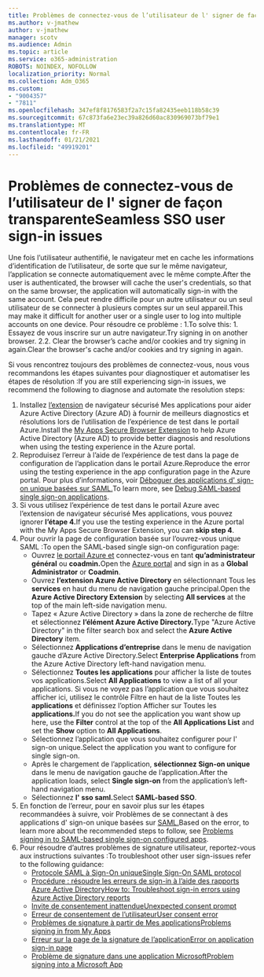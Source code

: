 ```yaml
---
title: Problèmes de connectez-vous de l’utilisateur de l' signer de façon transparente
ms.author: v-jmathew
author: v-jmathew
manager: scotv
ms.audience: Admin
ms.topic: article
ms.service: o365-administration
ROBOTS: NOINDEX, NOFOLLOW
localization_priority: Normal
ms.collection: Adm_O365
ms.custom:
- "9004357"
- "7811"
ms.openlocfilehash: 347ef8f8176583f2a7c15fa82435eeb118b58c39
ms.sourcegitcommit: 67c873fa6e23ec39a826d60ac830969073bf79e1
ms.translationtype: MT
ms.contentlocale: fr-FR
ms.lasthandoff: 01/21/2021
ms.locfileid: "49919201"
---
```

# <a name="seamless-sso-user-sign-in-issues"></a><span data-ttu-id="d951e-102">Problèmes de connectez-vous de l’utilisateur de l' signer de façon transparente</span><span class="sxs-lookup"><span data-stu-id="d951e-102">Seamless SSO user sign-in issues</span></span>

<span data-ttu-id="d951e-103">Une fois l’utilisateur authentifié, le navigateur met en cache les informations d’identification de l’utilisateur, de sorte que sur le même navigateur, l’application se connecte automatiquement avec le même compte.</span><span class="sxs-lookup"><span data-stu-id="d951e-103">After the user is authenticated, the browser will cache the user's credentials, so that on the same browser, the application will automatically sign-in with the same account.</span></span> <span data-ttu-id="d951e-104">Cela peut rendre difficile pour un autre utilisateur ou un seul utilisateur de se connecter à plusieurs comptes sur un seul appareil.</span><span class="sxs-lookup"><span data-stu-id="d951e-104">This may make it difficult for another user or a single user to log into multiple accounts on one device.</span></span> <span data-ttu-id="d951e-105">Pour résoudre ce problème : 1.</span><span class="sxs-lookup"><span data-stu-id="d951e-105">To solve this: 1.</span></span> <span data-ttu-id="d951e-106">Essayez de vous inscrire sur un autre navigateur.</span><span class="sxs-lookup"><span data-stu-id="d951e-106">Try signing in on another browser.</span></span> <span data-ttu-id="d951e-107">2.</span><span class="sxs-lookup"><span data-stu-id="d951e-107">2.</span></span> <span data-ttu-id="d951e-108">Clear the browser’s cache and/or cookies and try signing in again.</span><span class="sxs-lookup"><span data-stu-id="d951e-108">Clear the browser's cache and/or cookies and try signing in again.</span></span>

<span data-ttu-id="d951e-109">Si vous rencontrez toujours des problèmes de connectez-vous, nous vous recommandons les étapes suivantes pour diagnostiquer et automatiser les étapes de résolution :</span><span class="sxs-lookup"><span data-stu-id="d951e-109">If you are still experiencing sign-in issues, we recommend the following to diagnose and automate the resolution steps:</span></span>

1. <span data-ttu-id="d951e-110">Installez [l’extension](https://docs.microsoft.com/azure/active-directory/manage-apps/access-panel-extension-problem-installing) de navigateur sécurisé Mes applications pour aider Azure Active Directory (Azure AD) à fournir de meilleurs diagnostics et résolutions lors de l’utilisation de l’expérience de test dans le portail Azure.</span><span class="sxs-lookup"><span data-stu-id="d951e-110">Install the [My Apps Secure Browser Extension](https://docs.microsoft.com/azure/active-directory/manage-apps/access-panel-extension-problem-installing) to help Azure Active Directory (Azure AD) to provide better diagnosis and resolutions when using the testing experience in the Azure portal.</span></span>
2. <span data-ttu-id="d951e-111">Reproduisez l’erreur à l’aide de l’expérience de test dans la page de configuration de l’application dans le portail Azure.</span><span class="sxs-lookup"><span data-stu-id="d951e-111">Reproduce the error using the testing experience in the app configuration page in the Azure portal.</span></span> <span data-ttu-id="d951e-112">Pour plus d’informations, voir [Déboguer des applications d' sign-on unique basées sur SAML.](https://docs.microsoft.com/azure/active-directory/azuread-dev/howto-v1-debug-saml-sso-issues)</span><span class="sxs-lookup"><span data-stu-id="d951e-112">To learn more, see [Debug SAML-based single sign-on applications](https://docs.microsoft.com/azure/active-directory/azuread-dev/howto-v1-debug-saml-sso-issues).</span></span>
3. <span data-ttu-id="d951e-113">Si vous utilisez l’expérience de test dans le portail Azure avec l’extension de navigateur sécurisé Mes applications, vous pouvez ignorer **l’étape 4.**</span><span class="sxs-lookup"><span data-stu-id="d951e-113">If you use the testing experience in the Azure portal with the My Apps Secure Browser Extension, you can **skip step 4**.</span></span>
4. <span data-ttu-id="d951e-114">Pour ouvrir la page de configuration basée sur l’ouvrez-vous unique SAML :</span><span class="sxs-lookup"><span data-stu-id="d951e-114">To open the SAML-based single sign-on configuration page:</span></span>
    - <span data-ttu-id="d951e-115">Ouvrez [le portail Azure et](https://portal.azure.com/) connectez-vous en tant **qu’administrateur général** ou **coadmin.**</span><span class="sxs-lookup"><span data-stu-id="d951e-115">Open the [Azure portal](https://portal.azure.com/) and sign in as a **Global Administrator** or **Coadmin**.</span></span>
    - <span data-ttu-id="d951e-116">Ouvrez **l’extension Azure Active Directory** en sélectionnant Tous les **services** en haut du menu de navigation gauche principal.</span><span class="sxs-lookup"><span data-stu-id="d951e-116">Open the **Azure Active Directory Extension** by selecting **All services** at the top of the main left-side navigation menu.</span></span>
    - <span data-ttu-id="d951e-117">Tapez « Azure Active Directory » dans la zone de recherche de filtre et sélectionnez **l’élément Azure Active Directory.**</span><span class="sxs-lookup"><span data-stu-id="d951e-117">Type "Azure Active Directory" in the filter search box and select the **Azure Active Directory** item.</span></span>
    - <span data-ttu-id="d951e-118">Sélectionnez **Applications d’entreprise** dans le menu de navigation gauche d’Azure Active Directory.</span><span class="sxs-lookup"><span data-stu-id="d951e-118">Select **Enterprise Applications** from the Azure Active Directory left-hand navigation menu.</span></span>
    - <span data-ttu-id="d951e-119">Sélectionnez **Toutes les applications** pour afficher la liste de toutes vos applications.</span><span class="sxs-lookup"><span data-stu-id="d951e-119">Select **All Applications** to view a list of all your applications.</span></span> <span data-ttu-id="d951e-120">Si vous ne voyez pas l’application que  vous souhaitez afficher ici, utilisez le contrôle Filtre en haut de la liste Toutes les **applications** et définissez l’option  Afficher sur Toutes les **applications.**</span><span class="sxs-lookup"><span data-stu-id="d951e-120">If you do not see the application you want show up here, use the **Filter** control at the top of the **All Applications List** and set the **Show** option to **All Applications**.</span></span>
    - <span data-ttu-id="d951e-121">Sélectionnez l’application que vous souhaitez configurer pour l' sign-on unique.</span><span class="sxs-lookup"><span data-stu-id="d951e-121">Select the application you want to configure for single sign-on.</span></span>
    - <span data-ttu-id="d951e-122">Après le chargement de l’application, **sélectionnez Sign-on unique** dans le menu de navigation gauche de l’application.</span><span class="sxs-lookup"><span data-stu-id="d951e-122">After the application loads, select **Single sign-on** from the application’s left-hand navigation menu.</span></span>
    - <span data-ttu-id="d951e-123">Sélectionnez **l' sso saml.**</span><span class="sxs-lookup"><span data-stu-id="d951e-123">Select **SAML-based SSO**.</span></span>
5. <span data-ttu-id="d951e-124">En fonction de l’erreur, pour en savoir plus sur les étapes recommandées à suivre, voir Problèmes de se connectant à des applications d' sign-on unique basées sur [SAML.](https://docs.microsoft.com/azure/active-directory/manage-apps/application-sign-in-problem-federated-sso-gallery#application-not-found-in-directory)</span><span class="sxs-lookup"><span data-stu-id="d951e-124">Based on the error, to learn more about the recommended steps to follow, see [Problems signing in to SAML-based single sign-on configured apps](https://docs.microsoft.com/azure/active-directory/manage-apps/application-sign-in-problem-federated-sso-gallery#application-not-found-in-directory).</span></span>
6. <span data-ttu-id="d951e-125">Pour résoudre d’autres problèmes de signature utilisateur, reportez-vous aux instructions suivantes :</span><span class="sxs-lookup"><span data-stu-id="d951e-125">To troubleshoot other user sign-issues refer to the following guidance:</span></span>
    - [<span data-ttu-id="d951e-126">Protocole SAML à Sign-On unique</span><span class="sxs-lookup"><span data-stu-id="d951e-126">Single Sign-On SAML protocol</span></span>](https://docs.microsoft.com/azure/active-directory/develop/single-sign-on-saml-protocol)
    - [<span data-ttu-id="d951e-127">Procédure : résoudre les erreurs de sign-in à l’aide des rapports Azure Active Directory</span><span class="sxs-lookup"><span data-stu-id="d951e-127">How to: Troubleshoot sign-in errors using Azure Active Directory reports</span></span>](https://docs.microsoft.com/azure/active-directory/reports-monitoring/howto-troubleshoot-sign-in-errors)
    - [<span data-ttu-id="d951e-128">Invite de consentement inattendue</span><span class="sxs-lookup"><span data-stu-id="d951e-128">Unexpected consent prompt</span></span>](https://docs.microsoft.com/azure/active-directory/manage-apps/application-sign-in-unexpected-user-consent-prompt)
    - [<span data-ttu-id="d951e-129">Erreur de consentement de l’utilisateur</span><span class="sxs-lookup"><span data-stu-id="d951e-129">User consent error</span></span>](https://docs.microsoft.com/azure/active-directory/manage-apps/application-sign-in-unexpected-user-consent-error)
    - [<span data-ttu-id="d951e-130">Problèmes de signature à partir de Mes applications</span><span class="sxs-lookup"><span data-stu-id="d951e-130">Problems signing in from My Apps</span></span>](https://docs.microsoft.com/azure/active-directory/manage-apps/application-sign-in-other-problem-access-panel)
    - [<span data-ttu-id="d951e-131">Erreur sur la page de la signature de l’application</span><span class="sxs-lookup"><span data-stu-id="d951e-131">Error on application sign-in page</span></span>](https://docs.microsoft.com/azure/active-directory/manage-apps/application-sign-in-problem-application-error)
    - [<span data-ttu-id="d951e-132">Problème de signature dans une application Microsoft</span><span class="sxs-lookup"><span data-stu-id="d951e-132">Problem signing into a Microsoft App</span></span>](https://docs.microsoft.com/azure/active-directory/manage-apps/application-sign-in-problem-first-party-microsoft)
